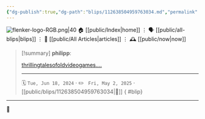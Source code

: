 ```yaml
---
{"dg-publish":true,"dg-path":"blips/112638504959763034.md","permalink":"/blips/112638504959763034/","title":"philipp on mastodon @ 2024-06-18"}
---
```



<div class="transclusion internal-embed is-loaded"><div class="markdown-embed">




![flenker-logo-RGB.png|40](/img/user/attachments/flenker-logo-RGB.png)
🏠 [[public/Index\|home]]  ⋮ 🗣️ [[public/all-blips\|blips]] ⋮  📝 [[public/All Articles\|articles]]  ⋮ 🕰️ [[public/now\|now]]


</div></div>


> [!summary] **philipp**:
>
> [thrillingtalesofoldvideogames.…](https://www.thrillingtalesofoldvideogames.com/blog/ms-pac-man-disappear-pac-mom)
> - - -
>
> 🗓️ <code>Tue, Jun 18, 2024</code>  · ✏️ <code> Fri, May 2, 2025</code>  · [[public/blips/112638504959763034\|🔗]]
{ #blip}


- - -

 👾
